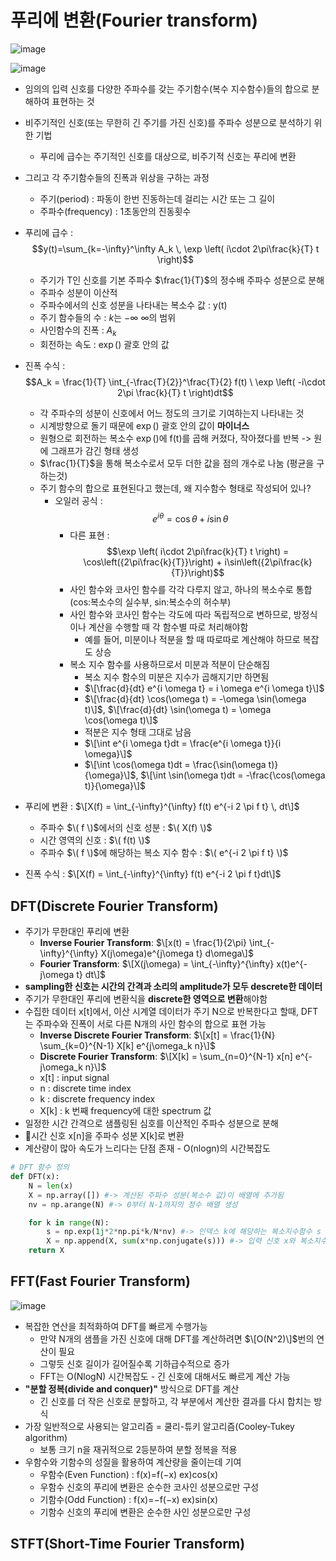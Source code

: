 # 푸리에 변환(Fourier transform)
![image](https://github.com/user-attachments/assets/bc4e8fc3-46d3-4248-a2a6-00a2b4d66706)

![image](https://github.com/user-attachments/assets/e5b6cc82-92b7-4adc-915b-1430a2763f3f)

- 임의의 입력 신호를 다양한 주파수를 갖는 주기함수(복수 지수함수)들의 합으로 분해하여 표현하는 것
- 비주기적인 신호(또는 무한히 긴 주기를 가진 신호)를 주파수 성분으로 분석하기 위한 기법
  - 푸리에 급수는 주기적인 신호를 대상으로, 비주기적 신호는 푸리에 변환 
- 그리고 각 주기함수들의 진폭과 위상을 구하는 과정
  - 주기(period) : 파동이 한번 진동하는데 걸리는 시간 또는 그 길이
  - 주파수(frequency) : 1초동안의 진동횟수  

- 푸리에 급수 : $$y(t)=\sum_{k=-\infty}^\infty A_k \, \exp \left( i\cdot 2\pi\frac{k}{T} t \right)$$
  - 주기가 T인 신호를 기본 주파수 $\frac{1}{T}$의 정수배 주파수 성분으로 분해
  - 주파수 성분이 이산적
  - 주파수에서의 신호 성분을 나타내는 복소수 값 : y(t) 
  - 주기 함수들의 수 : $k$는 $-\infty ~ \infty$의 범위
  - 사인함수의 진폭 : $A_k$
  - 회전하는 속도 : $\exp()$ 괄호 안의 값

- 진폭 수식 : $$A_k = \frac{1}{T} \int_{-\frac{T}{2}}^\frac{T}{2} f(t) \ \exp \left( -i\cdot 2\pi \frac{k}{T} t \right)dt$$
  - 각 주파수의 성분이 신호에서 어느 정도의 크기로 기여하는지 나타내는 것
  - 시계방향으로 돌기 때문에 $\exp()$ 괄호 안의 값이 **마이너스**
  - 원형으로 회전하는 복소수 $\exp()$에 f(t)를 곱해 커졌다, 작아졌다를 반복 -> 원에 그래프가 감긴 형태 생성
  - $\frac{1}{T}$을 통해 복소수로서 모두 더한 값을 점의 개수로 나눔 (평균을 구하는것)
  - 주기 함수의 합으로 표현된다고 했는데, 왜 지수함수 형태로 작성되어 있나?
    - 오일러 공식 : $$e^{i\theta} = \cos{\theta} + i\sin{\theta}$$
      - 다른 표현 : $$\exp \left( i\cdot 2\pi\frac{k}{T} t \right) = \cos\left({2\pi\frac{k}{T}}\right) + i\sin\left({2\pi\frac{k}{T}}\right)$$
      - 사인 함수와 코사인 함수를 각각 다루지 않고, 하나의 복소수로 통합(cos:복소수의 실수부, sin:복소수의 허수부)
      - 사인 함수와 코사인 함수는 각도에 따라 독립적으로 변하므로, 방정식이나 계산을 수행할 때 각 함수별 따로 처리해야함
        - 예를 들어, 미분이나 적분을 할 때 따로따로 계산해야 하므로 복잡도 상승
      - 복소 지수 함수를 사용하므로서 미분과 적분이 단순해짐
        - 복소 지수 함수의 미분은 지수가 곱해지기만 하면됨
        - $\[\frac{d}{dt} e^{i \omega t} = i \omega e^{i \omega t}\]$
        - $\[\frac{d}{dt} \cos(\omega t) = -\omega \sin(\omega t)\]$, $\[\frac{d}{dt} \sin(\omega t) = \omega \cos(\omega t)\]$
        - 적분은 지수 형태 그대로 남음
        - $\[\int e^{i \omega t}dt = \frac{e^{i \omega t}}{i \omega}\]$
        - $\[\int \cos(\omega t)dt = \frac{\sin(\omega t)}{\omega}\]$, $\[\int \sin(\omega t)dt = -\frac{\cos(\omega t)}{\omega}\]$
      
- 푸리에 변환 : $\[X(f) = \int_{-\infty}^{\infty} f(t) e^{-i 2 \pi f t} \, dt\]$
  - 주파수 $\( f \)$에서의 신호 성분 : $\( X(f) \)$
  - 시간 영역의 신호 : $\( f(t) \)$
  - 주파수 $\( f \)$에 해당하는 복소 지수 함수 : $\( e^{-i 2 \pi f t} \)$

- 진폭 수식 : $\[X(f) = \int_{-\infty}^{\infty} f(t) e^{-i 2 \pi f t}dt\]$

## DFT(Discrete Fourier Transform)
- 주기가 무한대인 푸리에 변환
  - **Inverse Fourier Transform**: $\[x(t) = \frac{1}{2\pi} \int_{-\infty}^{\infty} X(j\omega)e^{j\omega t} d\omega\]$
  - **Fourier Transform**: $\[X(j\omega) = \int_{-\infty}^{\infty} x(t)e^{-j\omega t} dt\]$
- **sampling한 신호는 시간의 간격과 소리의 amplitude가 모두 descrete한 데이터**
- 주기가 무한대인 푸리에 변환식을 **discrete한 영역으로 변환**해야함
- 수집한 데이터 x[t]에서, 이산 시계열 데이터가 주기 N으로 반복한다고 할때, DFT는 주파수와 진폭이 서로 다른 N개의 사인 함수의 합으로 표현 가능
  - **Inverse Discrete Fourier Transform**: $\[x[t] = \frac{1}{N} \sum_{k=0}^{N-1} X[k] e^{j\omega_k n}\]$
  - **Discrete Fourier Transform**: $\[X[k] = \sum_{n=0}^{N-1} x[n] e^{-j\omega_k n}\]$
  - x[t] : input signal
  - n : discrete time index
  - k : discrete frequency index
  - X[k] : k 번째 frequency에 대한 spectrum 값
- 일정한 시간 간격으로 샘플링된 심호를 이산적인 주파수 성분으로 분해
- 시간 신호 x[n]을 주파수 성분 X[k]로 변환
- 계산량이 많아 속도가 느리다는 단점 존재 - O(nlogn)의 시간복잡도
```py
# DFT 함수 정의
def DFT(x):
    N = len(x)
    X = np.array([]) #-> 계산된 주파수 성분(복소수 값)이 배열에 추가됨
    nv = np.arange(N) #-> 0부터 N-1까지의 정수 배열 생성

    for k in range(N):
        s = np.exp(1j*2*np.pi*k/N*nv) #-> 인덱스 k에 해당하는 복소지수함수 s 계산
        X = np.append(X, sum(x*np.conjugate(s))) #-> 입력 신호 x와 복소지수함수 s를 곱한 뒤 그 합을 계산해 X 배열에 추가
    return X
```

## FFT(Fast Fourier Transform)
![image](https://github.com/user-attachments/assets/f2dabd5c-2697-4bf5-84ac-fffd6cfcfdff)

- 복잡한 연산을 최적화하여 DFT를 빠르게 수행가능
  - 만약 N개의 샘플을 가진 신호에 대해 DFT를 계산하려면 $\[O(N^2)\]$번의 연산이 필요
  - 그렇듯 신호 길이가 길어질수록 기하급수적으로 증가
  - FFT는 O(NlogN) 시간복잡도 - 긴 신호에 대해서도 빠르게 계산 가능
- **"분할 정복(divide and conquer)"** 방식으로 DFT를 계산
  - 긴 신호를 더 작은 신호로 분할하고, 각 부분에서 계산한 결과를 다시 합치는 방식
- 가장 일반적으로 사용되는 알고리즘 = 쿨리-튜키 알고리즘(Cooley-Tukey algorithm)
  - 보통 크기 n을 재귀적으로 2등분하여 분할 정복을 적용
- 우함수와 기함수의 성질을 활용하여 계산량을 줄이는데 기여
  - 우함수(Even Function) : f(x)=f(−x) ex)cos(x)
  - 우함수 신호의 푸리에 변환은 순수한 코사인 성분으로만 구성
  - 기함수(Odd Function) : f(x)=−f(−x) ex)sin(x)
  - 기함수 신호의 푸리에 변환은 순수한 사인 성분으로만 구성

## STFT(Short-Time Fourier Transform)
